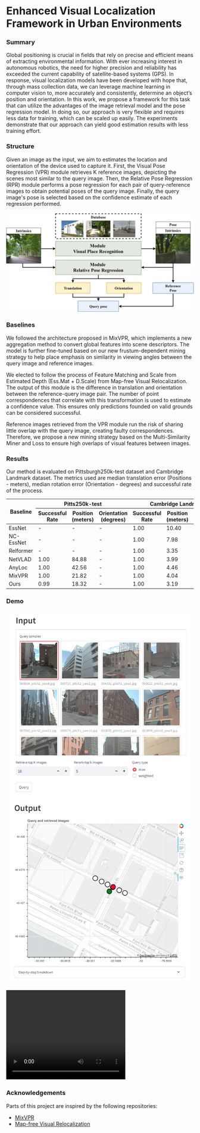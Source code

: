 # Enhanced Visual Localization Framework in Urban Environments

### Summary
Global positioning is crucial in fields that rely on precise and efficient means of extracting environmental information. With ever increasing interest in autonomous robotics, the need for higher precision and reliability has exceeded the current capability of satellite-based systems (GPS). In response, visual localization models have been developed with hope that, through mass collection data, we can leverage machine learning in computer vision to, more accurately and consistently, determine an object’s position and orientation. In this work, we propose a framework for this task that can utilize the advantages of the image retrieval model and the pose regression model. In doing so, our approach is very flexible and requires less data for training, which can be scaled up easily. The experiments demonstrate that our approach can yield good estimation results with less training effort.

### Structure
Given an image as the input, we aim to estimates the location and orientation of the device used to capture it. First, the Visual Pose Regression (VPR) module retrieves K reference images, depicting the scenes most similar to the query image. Then, the Relative Pose Regression (RPR) module performs a pose regression for each pair of query-reference images to obtain potential poses of the query image. Finally, the query image's pose is selected based on the confidence estimate of each regression performed.

![architecture](image/structure.png)

### Baselines
We followed the architecture proposed in MixVPR, which implements a new aggregation method to convert global features into scene descriptors. The model is further fine-tuned based on our new frustum-dependent mining strategy to help place emphasis on similarity in viewing angles between the query image and reference images.

We elected to follow the process of Feature Matching and Scale from Estimated Depth (Ess.Mat + D.Scale) from Map-free Visual Relocalization. The output of this module is the difference in translation and orientation between the reference-query image pair. The number of point correspondences that correlate with this transformation is used to estimate a confidence value. This ensures only predictions founded on valid grounds can be considered successful.

Reference images retrieved from the VPR module run the risk of sharing little overlap with the query image, creating faulty correspondences. Therefore, we propose a new mining strategy based on the Multi-Similarity Miner and Loss to ensure high overlaps of visual features between images.

### Results
Our method is evaluated on Pittsburgh250k-test dataset and Cambridge Landmark dataset. The metrics used are median translation error (Positions - meters), median rotation error (Orientation - degrees) and successful rate of the process.

<table>
<thead>
  <tr>
    <th rowspan="2">Baseline</th>
    <th colspan="3">Pitts250k-test</th>
    <th colspan="3">Cambridge Landmark</th>
  </tr>
  <tr>
    <th>Successful Rate</th>
    <th>Position (meters)</th>
    <th>Orientation (degrees)</th>
    <th>Successful Rate</th>
    <th>Position (meters)</th>
    <th>Orientation (degrees)</th>
  </tr>
</thead>
<tbody>
  <tr>
    <td>EssNet</td>
    <td> - </td>
    <td> - </td>
    <td> - </td>
    <td>1.00</td>
    <td>10.40</td>
    <td>85.80</td>
  </tr>
  <tr>
    <td>NC-EssNet</td>
    <td> - </td>
    <td> - </td>
    <td> - </td>
    <td>1.00</td>
    <td>7.98</td>
    <td>24.40</td>
  </tr>
  <tr>
    <td>Relformer</td>
    <td> - </td>
    <td> - </td>
    <td> - </td>
    <td>1.00</td>
    <td>3.35</td>
    <td>10.60</td>
  </tr>
  <tr>
    <td>NetVLAD</td>
    <td>1.00</td>
    <td>84.88</td>
    <td> - </td>
    <td>1.00</td>
    <td>3.99</td>
    <td>10.03</td>
  </tr>
  <tr>
    <td>AnyLoc</td>
    <td>1.00</td>
    <td>42.56</td>
    <td> - </td>
    <td>1.00</td>
    <td>4.46</td>
    <td>10.42</td>
  </tr>
  <tr>
    <td>MixVPR</td>
    <td>1.00</td>
    <td>21.82</td>
    <td> - </td>
    <td>1.00</td>
    <td>4.04</td>
    <td>7.44</td>
  </tr>
  <tr>
    <td>Ours</td>
    <td>0.99</td>
    <td>18.32</td>
    <td> - </td>
    <td>1.00</td>
    <td>3.19</td>
    <td>4.80</td>
  </tr>
</tbody>
</table>

### Demo
![image](image/demo1.png)
![image](image/demo2.png)

<video width="320" height="240" controls>
  <source src="https://github.com/visual-localization/vpr_rpr_framework/tree/main/image/EssentialMixer.mp4" type="video/mp4">
  Your browser does not support the video tag.
</video>

### Acknowledgements
Parts of this project are inspired by the following repositories:
- [MixVPR](https://github.com/amaralibey/MixVPR/tree/main)
- [Map-free Visual Relocalization](https://github.com/nianticlabs/map-free-reloc)
